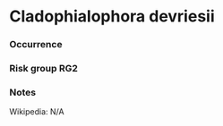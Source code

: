 <!-- TITLE: Cladophialophora devriesii   -->

# Cladophialophora devriesii 
### Occurrence

### Risk group RG2

### Notes

Wikipedia: N/A